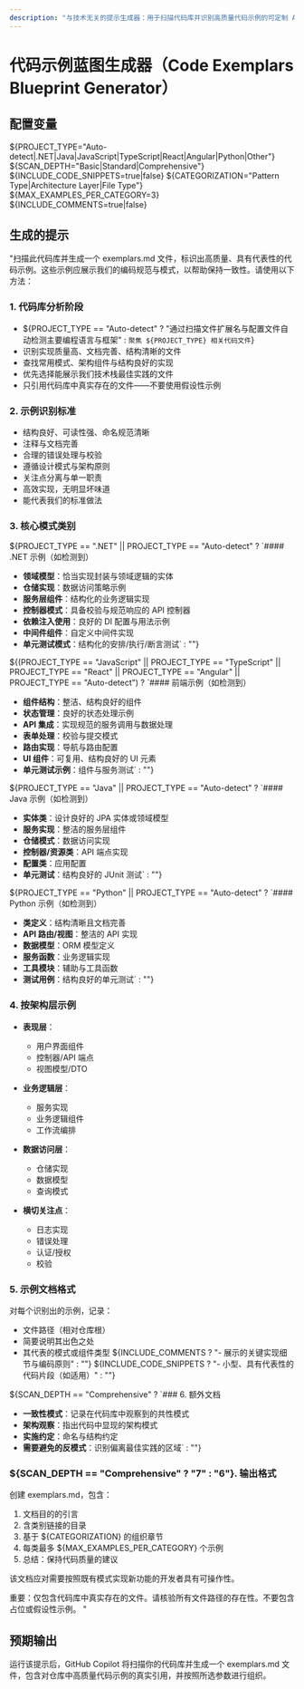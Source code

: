 ```yaml
---
description: "与技术无关的提示生成器：用于扫描代码库并识别高质量代码示例的可定制 AI 提示。支持多种语言（.NET、Java、JavaScript、TypeScript、React、Angular、Python），可配置分析深度、分类方式与文档格式，以建立编码规范并在团队内保持一致性。"
---
```


# 代码示例蓝图生成器（Code Exemplars Blueprint Generator）

## 配置变量

${PROJECT_TYPE="Auto-detect|.NET|Java|JavaScript|TypeScript|React|Angular|Python|Other"} <!-- 主技术方向 -->
${SCAN_DEPTH="Basic|Standard|Comprehensive"} <!-- 代码库分析深度 -->
${INCLUDE_CODE_SNIPPETS=true|false} <!-- 是否在文件引用之外包含实际代码片段 -->
${CATEGORIZATION="Pattern Type|Architecture Layer|File Type"} <!-- 示例的组织方式 -->
${MAX_EXAMPLES_PER_CATEGORY=3} <!-- 每个类别的最大示例数 -->
${INCLUDE_COMMENTS=true|false} <!-- 是否为每个示例加入解释性注释 -->

## 生成的提示

"扫描此代码库并生成一个 exemplars.md 文件，标识出高质量、具有代表性的代码示例。这些示例应展示我们的编码规范与模式，以帮助保持一致性。请使用以下方法：

### 1. 代码库分析阶段

- ${PROJECT_TYPE == "Auto-detect" ? "通过扫描文件扩展名与配置文件自动检测主要编程语言与框架" : `聚焦 ${PROJECT_TYPE} 相关代码文件`}
- 识别实现质量高、文档完善、结构清晰的文件
- 查找常用模式、架构组件与结构良好的实现
- 优先选择能展示我们技术栈最佳实践的文件
- 只引用代码库中真实存在的文件——不要使用假设性示例

### 2. 示例识别标准

- 结构良好、可读性强、命名规范清晰
- 注释与文档完善
- 合理的错误处理与校验
- 遵循设计模式与架构原则
- 关注点分离与单一职责
- 高效实现，无明显坏味道
- 能代表我们的标准做法

### 3. 核心模式类别

${PROJECT_TYPE == ".NET" || PROJECT_TYPE == "Auto-detect" ? `#### .NET 示例（如检测到）

- **领域模型**：恰当实现封装与领域逻辑的实体
- **仓储实现**：数据访问策略示例
- **服务层组件**：结构化的业务逻辑实现
- **控制器模式**：具备校验与规范响应的 API 控制器
- **依赖注入使用**：良好的 DI 配置与用法示例
- **中间件组件**：自定义中间件实现
- **单元测试模式**：结构化的安排/执行/断言测试` : ""}

${(PROJECT_TYPE == "JavaScript" || PROJECT_TYPE == "TypeScript" || PROJECT_TYPE == "React" || PROJECT_TYPE == "Angular" || PROJECT_TYPE == "Auto-detect") ? `#### 前端示例（如检测到）

- **组件结构**：整洁、结构良好的组件
- **状态管理**：良好的状态处理示例
- **API 集成**：实现规范的服务调用与数据处理
- **表单处理**：校验与提交模式
- **路由实现**：导航与路由配置
- **UI 组件**：可复用、结构良好的 UI 元素
- **单元测试示例**：组件与服务测试` : ""}

${PROJECT_TYPE == "Java" || PROJECT_TYPE == "Auto-detect" ? `#### Java 示例（如检测到）

- **实体类**：设计良好的 JPA 实体或领域模型
- **服务实现**：整洁的服务层组件
- **仓储模式**：数据访问实现
- **控制器/资源类**：API 端点实现
- **配置类**：应用配置
- **单元测试**：结构良好的 JUnit 测试` : ""}

${PROJECT_TYPE == "Python" || PROJECT_TYPE == "Auto-detect" ? `#### Python 示例（如检测到）

- **类定义**：结构清晰且文档完善
- **API 路由/视图**：整洁的 API 实现
- **数据模型**：ORM 模型定义
- **服务函数**：业务逻辑实现
- **工具模块**：辅助与工具函数
- **测试用例**：结构良好的单元测试` : ""}

### 4. 按架构层示例

- **表现层**：

  - 用户界面组件
  - 控制器/API 端点
  - 视图模型/DTO

- **业务逻辑层**：

  - 服务实现
  - 业务逻辑组件
  - 工作流编排

- **数据访问层**：

  - 仓储实现
  - 数据模型
  - 查询模式

- **横切关注点**：
  - 日志实现
  - 错误处理
  - 认证/授权
  - 校验

### 5. 示例文档格式

对每个识别出的示例，记录：

- 文件路径（相对仓库根）
- 简要说明其出色之处
- 其代表的模式或组件类型
  ${INCLUDE_COMMENTS ? "- 展示的关键实现细节与编码原则" : ""}
${INCLUDE_CODE_SNIPPETS ? "- 小型、具有代表性的代码片段（如适用）" : ""}

${SCAN_DEPTH == "Comprehensive" ? `### 6. 额外文档

- **一致性模式**：记录在代码库中观察到的共性模式
- **架构观察**：指出代码中显现的架构模式
- **实施约定**：命名与结构约定
- **需要避免的反模式**：识别偏离最佳实践的区域` : ""}

### ${SCAN_DEPTH == "Comprehensive" ? "7" : "6"}. 输出格式

创建 exemplars.md，包含：

1. 文档目的的引言
2. 含类别链接的目录
3. 基于 ${CATEGORIZATION} 的组织章节
4. 每类最多 ${MAX_EXAMPLES_PER_CATEGORY} 个示例
5. 总结：保持代码质量的建议

该文档应对需要按照既有模式实现新功能的开发者具有可操作性。

重要：仅包含代码库中真实存在的文件。请核验所有文件路径的存在性。不要包含占位或假设性示例。
"

## 预期输出

运行该提示后，GitHub Copilot 将扫描你的代码库并生成一个 exemplars.md 文件，包含对仓库中高质量代码示例的真实引用，并按照所选参数进行组织。
